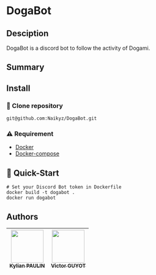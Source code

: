# DogaBot

## Desciption
DogaBot is a discord bot to follow the activity of Dogami.

## Summary

## Install

### :rocket: Clone repository

```shell
git@github.com:Naikyz/DogaBot.git
```

### :warning: Requirement

- [Docker](https://docs.docker.com/get-docker/)
- [Docker-compose](https://docs.docker.com/compose/install/)

## :checkered_flag: Quick-Start

```shell
# Set your Discord Bot token in Dockerfile
docker build -t dogabot .
docker run dogabot
```

## Authors

| [<img src="https://github.com/Naikyz.png?size=85" width=85><br><sub>Kylian PAULIN</sub>](https://github.com/Naikyz) | [<img src="https://github.com/MrSIooth.png?size=85" width=85><br><sub>Victor GUYOT</sub>](https://github.com/MrSIooth)
| :---: | :---: |
<h2 align=center>
